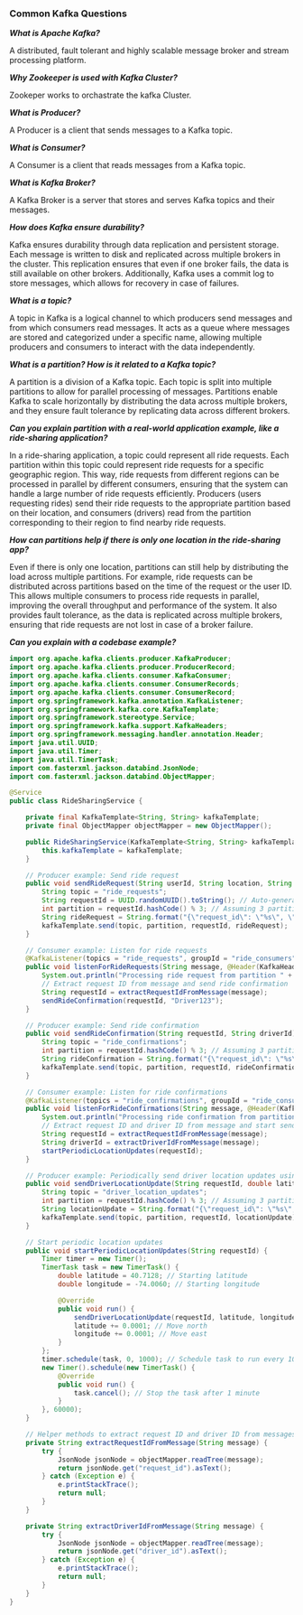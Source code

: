 ### Common Kafka Questions
***What is Apache Kafka?***

A distributed, fault tolerant and highly scalable message broker and stream processing platform.

***Why Zookeeper is used with Kafka Cluster?***

Zookeper works to orchastrate the kafka Cluster.

***What is Producer?***

A Producer is a client that sends messages to a Kafka topic.

***What is Consumer?***

A Consumer is a client that reads messages from a Kafka topic.

***What is Kafka Broker?***

A Kafka Broker is a server that stores and serves Kafka topics and their messages.

***How does Kafka ensure durability?***

Kafka ensures durability through data replication and persistent storage. Each message is written to disk and replicated across multiple brokers in the cluster. This replication ensures that even if one broker fails, the data is still available on other brokers. Additionally, Kafka uses a commit log to store messages, which allows for recovery in case of failures.

***What is a topic?***

A topic in Kafka is a logical channel to which producers send messages and from which consumers read messages. It acts as a queue where messages are stored and categorized under a specific name, allowing multiple producers and consumers to interact with the data independently.

***What is a partition? How is it related to a Kafka topic?***

A partition is a division of a Kafka topic. Each topic is split into multiple partitions to allow for parallel processing of messages. Partitions enable Kafka to scale horizontally by distributing the data across multiple brokers, and they ensure fault tolerance by replicating data across different brokers.

***Can you explain partition with a real-world application example, like a ride-sharing application?***

In a ride-sharing application, a topic could represent all ride requests. Each partition within this topic could represent ride requests for a specific geographic region. This way, ride requests from different regions can be processed in parallel by different consumers, ensuring that the system can handle a large number of ride requests efficiently. Producers (users requesting rides) send their ride requests to the appropriate partition based on their location, and consumers (drivers) read from the partition corresponding to their region to find nearby ride requests.

***How can partitions help if there is only one location in the ride-sharing app?***

Even if there is only one location, partitions can still help by distributing the load across multiple partitions. For example, ride requests can be distributed across partitions based on the time of the request or the user ID. This allows multiple consumers to process ride requests in parallel, improving the overall throughput and performance of the system. It also provides fault tolerance, as the data is replicated across multiple brokers, ensuring that ride requests are not lost in case of a broker failure.

***Can you explain with a codebase example?***

```java
import org.apache.kafka.clients.producer.KafkaProducer;
import org.apache.kafka.clients.producer.ProducerRecord;
import org.apache.kafka.clients.consumer.KafkaConsumer;
import org.apache.kafka.clients.consumer.ConsumerRecords;
import org.apache.kafka.clients.consumer.ConsumerRecord;
import org.springframework.kafka.annotation.KafkaListener;
import org.springframework.kafka.core.KafkaTemplate;
import org.springframework.stereotype.Service;
import org.springframework.kafka.support.KafkaHeaders;
import org.springframework.messaging.handler.annotation.Header;
import java.util.UUID;
import java.util.Timer;
import java.util.TimerTask;
import com.fasterxml.jackson.databind.JsonNode;
import com.fasterxml.jackson.databind.ObjectMapper;

@Service
public class RideSharingService {

    private final KafkaTemplate<String, String> kafkaTemplate;
    private final ObjectMapper objectMapper = new ObjectMapper();

    public RideSharingService(KafkaTemplate<String, String> kafkaTemplate) {
        this.kafkaTemplate = kafkaTemplate;
    }

    // Producer example: Send ride request
    public void sendRideRequest(String userId, String location, String timestamp) {
        String topic = "ride_requests";
        String requestId = UUID.randomUUID().toString(); // Auto-generated unique request ID
        int partition = requestId.hashCode() % 3; // Assuming 3 partitions
        String rideRequest = String.format("{\"request_id\": \"%s\", \"user_id\": \"%s\", \"location\": \"%s\", \"timestamp\": \"%s\"}", requestId, userId, location, timestamp);
        kafkaTemplate.send(topic, partition, requestId, rideRequest);
    }

    // Consumer example: Listen for ride requests
    @KafkaListener(topics = "ride_requests", groupId = "ride_consumers")
    public void listenForRideRequests(String message, @Header(KafkaHeaders.RECEIVED_PARTITION_ID) int partition) {
        System.out.println("Processing ride request from partition " + partition + ": " + message);
        // Extract request ID from message and send ride confirmation
        String requestId = extractRequestIdFromMessage(message);
        sendRideConfirmation(requestId, "Driver123");
    }

    // Producer example: Send ride confirmation
    public void sendRideConfirmation(String requestId, String driverId) {
        String topic = "ride_confirmations";
        int partition = requestId.hashCode() % 3; // Assuming 3 partitions
        String rideConfirmation = String.format("{\"request_id\": \"%s\", \"driver_id\": \"%s\"}", requestId, driverId);
        kafkaTemplate.send(topic, partition, requestId, rideConfirmation);
    }

    // Consumer example: Listen for ride confirmations
    @KafkaListener(topics = "ride_confirmations", groupId = "ride_consumers")
    public void listenForRideConfirmations(String message, @Header(KafkaHeaders.RECEIVED_PARTITION_ID) int partition) {
        System.out.println("Processing ride confirmation from partition " + partition + ": " + message);
        // Extract request ID and driver ID from message and start sending driver location updates
        String requestId = extractRequestIdFromMessage(message);
        String driverId = extractDriverIdFromMessage(message);
        startPeriodicLocationUpdates(requestId);
    }

    // Producer example: Periodically send driver location updates using the unique request ID
    public void sendDriverLocationUpdate(String requestId, double latitude, double longitude) {
        String topic = "driver_location_updates";
        int partition = requestId.hashCode() % 3; // Assuming 3 partitions
        String locationUpdate = String.format("{\"request_id\": \"%s\", \"latitude\": \"%f\", \"longitude\": \"%f\"}", requestId, latitude, longitude);
        kafkaTemplate.send(topic, partition, requestId, locationUpdate);
    }

    // Start periodic location updates
    public void startPeriodicLocationUpdates(String requestId) {
        Timer timer = new Timer();
        TimerTask task = new TimerTask() {
            double latitude = 40.7128; // Starting latitude
            double longitude = -74.0060; // Starting longitude

            @Override
            public void run() {
                sendDriverLocationUpdate(requestId, latitude, longitude);
                latitude += 0.0001; // Move north
                longitude += 0.0001; // Move east
            }
        };
        timer.schedule(task, 0, 1000); // Schedule task to run every 1000ms for 1 minute
        new Timer().schedule(new TimerTask() {
            @Override
            public void run() {
                task.cancel(); // Stop the task after 1 minute
            }
        }, 60000);
    }

    // Helper methods to extract request ID and driver ID from messages
    private String extractRequestIdFromMessage(String message) {
        try {
            JsonNode jsonNode = objectMapper.readTree(message);
            return jsonNode.get("request_id").asText();
        } catch (Exception e) {
            e.printStackTrace();
            return null;
        }
    }

    private String extractDriverIdFromMessage(String message) {
        try {
            JsonNode jsonNode = objectMapper.readTree(message);
            return jsonNode.get("driver_id").asText();
        } catch (Exception e) {
            e.printStackTrace();
            return null;
        }
    }
}
```
